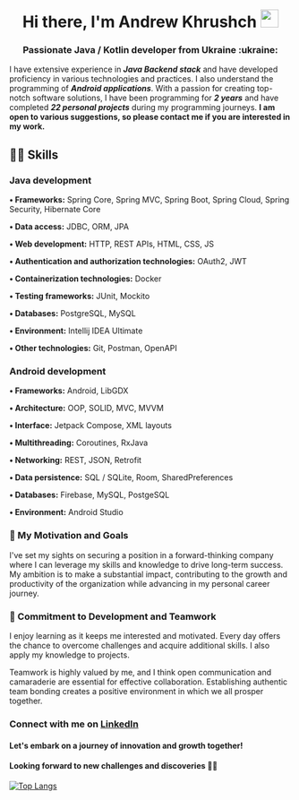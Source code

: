 <h1 align="center">Hi there, I'm Andrew Khrushch
<img src="https://github.com/blackcater/blackcater/raw/main/images/Hi.gif" height="32"/></h1>
<h3 align="center">Passionate Java / Kotlin developer from Ukraine :ukraine: </h3>

I have extensive experience in ***Java Backend stack*** and have developed proficiency in various technologies and practices. I also understand the programming of ***Android applications***. With a passion for creating top-notch software solutions, I have been programming for ***2 years*** and have completed ***22 personal projects*** during my programming journeys. <b>I am open to various suggestions, so please contact me if you are interested in my work.</b>

## 👨‍💻 Skills
<h3>Java development</h3>

<b>• Frameworks:</b> Spring Core, Spring MVC, Spring Boot, Spring Cloud, Spring Security, Hibernate Core

<b>• Data access:</b> JDBC, ORM, JPA

<b>• Web development:</b> HTTP, REST APIs, HTML, CSS, JS

<b>• Authentication and authorization technologies:</b> OAuth2, JWT

<b>• Containerization technologies:</b> Docker

<b>• Testing frameworks:</b> JUnit, Mockito

<b>• Databases:</b> PostgreSQL, MySQL

<b>• Environment:</b> Intellij IDEA Ultimate

<b>• Other technologies:</b> Git, Postman, OpenAPI

<h3>Android development</h3>

<b>• Frameworks:</b> Android, LibGDX

<b>• Architecture:</b> OOP, SOLID, MVC, MVVM

<b>• Interface:</b> Jetpack Compose, XML layouts

<b>• Multithreading:</b> Coroutines, RxJava

<b>• Networking:</b> REST, JSON, Retrofit

<b>• Data persistence:</b> SQL / SQLite, Room, SharedPreferences

<b>• Databases:</b> Firebase, MySQL, PostgeSQL

<b>• Environment:</b> Android Studio

### 🚀 My Motivation and Goals
I've set my sights on securing a position in a forward-thinking company where I can leverage my skills and knowledge to drive long-term success. My ambition is to make a substantial impact, contributing to the growth and productivity of the organization while advancing in my personal career journey.

### 🤝 Commitment to Development and Teamwork
I enjoy learning as it keeps me interested and motivated. Every day offers the chance to overcome challenges and acquire additional skills. I also apply my knowledge to projects.

Teamwork is highly valued by me, and I think open communication and camaraderie are essential for effective collaboration. Establishing authentic team bonding creates a positive environment in which we all prosper together.

### Connect with me on [LinkedIn](https://www.linkedin.com/in/andrew-khrushch-4a5816269/)
#### Let's embark on a journey of innovation and growth together!
#### Looking forward to new challenges and discoveries 🚀🌟

[![Top Langs](https://github-readme-stats.vercel.app/api/top-langs/?username=Saimone2&layout=compact)](https://github.com/Saimone2/github-readme-stats)


